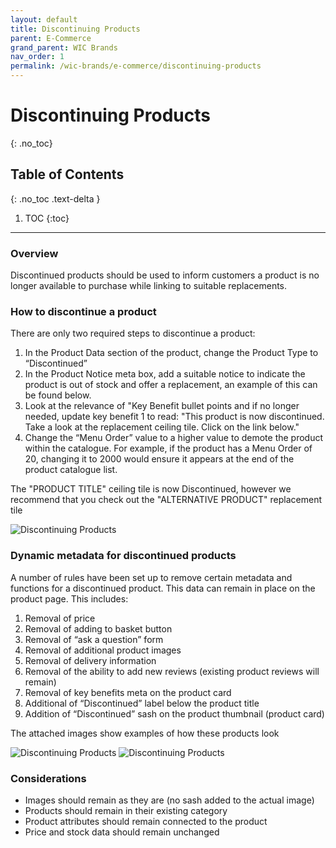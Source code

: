 ```yaml
---
layout: default
title: Discontinuing Products
parent: E-Commerce
grand_parent: WIC Brands
nav_order: 1
permalink: /wic-brands/e-commerce/discontinuing-products
---
```


# Discontinuing Products
{: .no_toc}

## Table of Contents
{: .no_toc .text-delta }

1. TOC
{:toc}
---

### Overview
Discontinued products should be used to inform customers a product is no longer available to purchase while linking to suitable replacements.

### How to discontinue a product
There are only two required steps to discontinue a product:
1. In the Product Data section of the product, change the Product Type to “Discontinued”
2. In the Product Notice meta box, add a suitable notice to indicate the product is out of stock and offer a replacement, an example of this can be found below.
3. Look at the relevance of "Key Benefit bullet points and if no longer needed, update key benefit 1 to read: "This product is now discontinued. Take a look at the replacement ceiling tile. Click on the link below."
4. Change the “Menu Order” value to a higher value to demote the product within the catalogue. For example, if the product has a Menu Order of 20, changing it to 2000 would ensure it appears at the end of the product catalogue list.

The "PRODUCT TITLE" ceiling tile is now Discontinued, however we recommend that you check out the "ALTERNATIVE PRODUCT" replacement tile

<img src="https://searchstation.github.io/ss-docs/assets/images/e-commerce-images/discontinuing-products-1.jpg" alt="Discontinuing Products">

### Dynamic metadata for discontinued products
A number of rules have been set up to remove certain metadata and functions for a discontinued product. This data can remain in place on the product page. This includes:

1. Removal of price
2. Removal of adding to basket button
3. Removal of “ask a question” form
4. Removal of additional product images
5. Removal of delivery information
6. Removal of the ability to add new reviews (existing product reviews will remain)
7. Removal of key benefits meta on the product card
8. Additional of “Discontinued” label below the product title
9. Addition of “Discontinued” sash on the product thumbnail (product card)

The attached images show examples of how these products look

<img src="https://searchstation.github.io/ss-docs/assets/images/e-commerce-images/discontinuing-products-2.jpg" alt="Discontinuing Products">

<img src="https://searchstation.github.io/ss-docs/assets/images/e-commerce-images/discontinuing-products-3.jpg" alt="Discontinuing Products">


### Considerations
- Images should remain as they are (no sash added to the actual image)
- Products should remain in their existing category
- Product attributes should remain connected to the product
- Price and stock data should remain unchanged